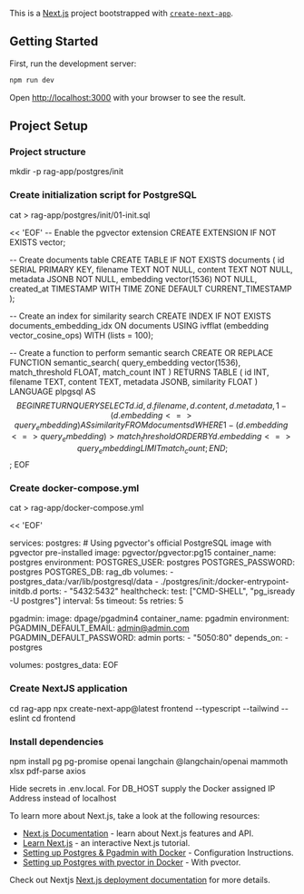 This is a [Next.js](https://nextjs.org) project bootstrapped with [`create-next-app`](https://github.com/vercel/next.js/tree/canary/packages/create-next-app).

## Getting Started

First, run the development server:

```bash
npm run dev

```

Open [http://localhost:3000](http://localhost:3000) with your browser to see the result.



## Project Setup

### Project structure

mkdir -p rag-app/postgres/init

### Create initialization script for PostgreSQL

cat > rag-app/postgres/init/01-init.sql

 << 'EOF'
-- Enable the pgvector extension
CREATE EXTENSION IF NOT EXISTS vector;

-- Create documents table
CREATE TABLE IF NOT EXISTS documents (
  id SERIAL PRIMARY KEY,
  filename TEXT NOT NULL,
  content TEXT NOT NULL,
  metadata JSONB NOT NULL,
  embedding vector(1536) NOT NULL,
  created_at TIMESTAMP WITH TIME ZONE DEFAULT CURRENT_TIMESTAMP
);

-- Create an index for similarity search
CREATE INDEX IF NOT EXISTS documents_embedding_idx ON documents USING ivfflat (embedding vector_cosine_ops) WITH (lists = 100);

-- Create a function to perform semantic search
CREATE OR REPLACE FUNCTION semantic_search(
  query_embedding vector(1536),
  match_threshold FLOAT,
  match_count INT
) RETURNS TABLE (
  id INT,
  filename TEXT,
  content TEXT,
  metadata JSONB,
  similarity FLOAT
) LANGUAGE plpgsql AS $$
BEGIN
  RETURN QUERY
  SELECT
    d.id,
    d.filename,
    d.content,
    d.metadata,
    1 - (d.embedding <=> query_embedding) AS similarity
  FROM documents d
  WHERE 1 - (d.embedding <=> query_embedding) > match_threshold
  ORDER BY d.embedding <=> query_embedding
  LIMIT match_count;
END;
$$;
EOF

### Create docker-compose.yml

cat > rag-app/docker-compose.yml

<< 'EOF'

services:
  postgres:
    # Using pgvector's official PostgreSQL image with pgvector pre-installed
    image: pgvector/pgvector:pg15
    container_name: postgres
    environment:
      POSTGRES_USER: postgres
      POSTGRES_PASSWORD: postgres
      POSTGRES_DB: rag_db
    volumes:
      - postgres_data:/var/lib/postgresql/data
      - ./postgres/init:/docker-entrypoint-initdb.d
    ports:
      - "5432:5432"
    healthcheck:
      test: ["CMD-SHELL", "pg_isready -U postgres"]
      interval: 5s
      timeout: 5s
      retries: 5

  pgadmin:
    image: dpage/pgadmin4
    container_name: pgadmin
    environment:
      PGADMIN_DEFAULT_EMAIL: admin@admin.com
      PGADMIN_DEFAULT_PASSWORD: admin
    ports:
      - "5050:80"
    depends_on:
      - postgres

volumes:
  postgres_data:
EOF

### Create NextJS application

cd rag-app
npx create-next-app@latest frontend --typescript --tailwind --eslint
cd frontend

### Install dependencies

npm install pg pg-promise openai langchain @langchain/openai mammoth xlsx pdf-parse axios

Hide secrets in .env.local.  For DB_HOST supply the Docker assigned IP Address instead of localhost

To learn more about Next.js, take a look at the following resources:

- [Next.js Documentation](https://nextjs.org/docs) - learn about Next.js features and API.
- [Learn Next.js](https://nextjs.org/learn) - an interactive Next.js tutorial.
- [Setting up Postgres & Pgadmin with Docker](https://medium.com/@marvinjungre/get-postgresql-and-pgadmin-4-up-and-running-with-docker-4a8d81048aea) - Configuration Instructions.
- [Setting up Postgres with pvector in Docker](https://medium.com/@adarsh.ajay/setting-up-postgresql-with-pgvector-in-docker-a-step-by-step-guide-d4203f6456bd) - With pvector.


Check out Nextjs [Next.js deployment documentation](https://nextjs.org/docs/app/building-your-application/deploying) for more details.
